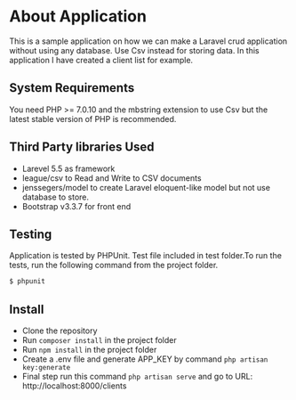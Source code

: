 About Application
=====

This is a sample application on how we can make a Laravel crud application without using any database. Use Csv instead for storing data. In this application I have created a client list for example.

System Requirements
-------

You need PHP >= 7.0.10 and the mbstring extension to use Csv but the latest stable version of PHP is recommended.

Third Party libraries Used
-------

* Larevel 5.5 as framework
* league/csv to Read and Write to CSV documents 
* jenssegers/model to create Laravel eloquent-like model but not use database to store.
* Bootstrap v3.3.7 for front end

Testing
-------

Application is tested by PHPUnit. Test file included in test folder.To run the tests, run the following command from the project folder.

``` bash
$ phpunit
```

Install
-------

* Clone the repository
* Run `composer install` in the project folder
* Run `npm install` in the project folder
* Create a .env file and generate APP_KEY by command `php artisan key:generate`
* Final step run this command `php artisan serve` and go to URL: http://localhost:8000/clients
